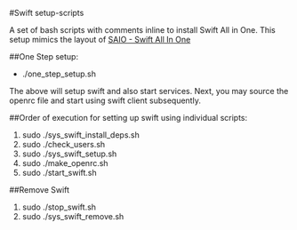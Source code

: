 #Swift setup-scripts

A set of bash scripts with comments inline to install Swift All in One.
This setup mimics the layout of [SAIO - Swift All In One](http://docs.openstack.org/developer/swift/development_saio.html)

##One Step setup:

* ./one_step_setup.sh

The above will setup swift and also start services. Next, you may source the openrc file and start using swift client subsequently.

##Order of execution for setting up swift using individual scripts:

1. sudo ./sys_swift_install_deps.sh
2. sudo ./check_users.sh
3. sudo ./sys_swift_setup.sh
4. sudo ./make_openrc.sh
5. sudo ./start_swift.sh


##Remove Swift

1. sudo ./stop_swift.sh 
2. sudo ./sys_swift_remove.sh
